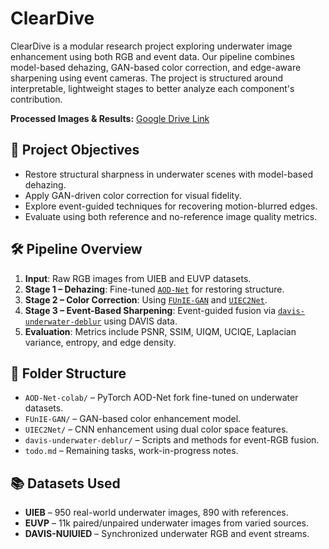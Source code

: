 # ClearDive

ClearDive is a modular research project exploring underwater image enhancement using both RGB and event data. Our pipeline combines model-based dehazing, GAN-based color correction, and edge-aware sharpening using event cameras. The project is structured around interpretable, lightweight stages to better analyze each component's contribution.

**Processed Images & Results:** [Google Drive Link](https://drive.google.com/drive/folders/1qMPggJ1J8m95xkhd0kFAGMM9vlvLGX4k?usp=sharing)

## 📌 Project Objectives

- Restore structural sharpness in underwater scenes with model-based dehazing.
- Apply GAN-driven color correction for visual fidelity.
- Explore event-guided techniques for recovering motion-blurred edges.
- Evaluate using both reference and no-reference image quality metrics.

## 🛠️ Pipeline Overview

1. **Input**: Raw RGB images from UIEB and EUVP datasets.
2. **Stage 1 – Dehazing**: Fine-tuned [`AOD-Net`](./AOD-Net-colab) for restoring structure.
3. **Stage 2 – Color Correction**: Using [`FUnIE-GAN`](./FUnIE-GAN) and [`UIEC2Net`](./UIEC2Net).
4. **Stage 3 – Event-Based Sharpening**: Event-guided fusion via [`davis-underwater-deblur`](./davis-underwater-deblur) using DAVIS data.
5. **Evaluation**: Metrics include PSNR, SSIM, UIQM, UCIQE, Laplacian variance, entropy, and edge density.

## 📂 Folder Structure

- `AOD-Net-colab/` – PyTorch AOD-Net fork fine-tuned on underwater datasets.
- `FUnIE-GAN/` – GAN-based color enhancement model.
- `UIEC2Net/` – CNN enhancement using dual color space features.
- `davis-underwater-deblur/` – Scripts and methods for event-RGB fusion.
- `todo.md` – Remaining tasks, work-in-progress notes.

## 📚 Datasets Used

- **UIEB** – 950 real-world underwater images, 890 with references.
- **EUVP** – 11k paired/unpaired underwater images from varied sources.
- **DAVIS-NUIUIED** – Synchronized underwater RGB and event streams.


